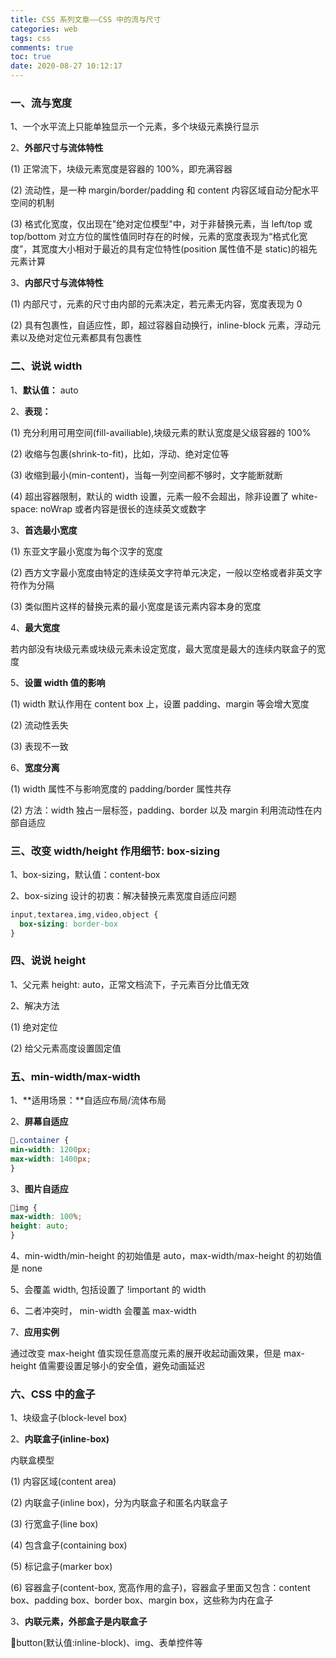 ```yaml
---
title: CSS 系列文章——CSS 中的流与尺寸
categories: web
tags: css
comments: true
toc: true
date: 2020-08-27 10:12:17
---
```

### 一、流与宽度

1、一个水平流上只能单独显示一个元素，多个块级元素换行显示

2、**外部尺寸与流体特性**

(1) 正常流下，块级元素宽度是容器的 100%，即充满容器

(2) 流动性，是一种 margin/border/padding 和 content 内容区域自动分配水平空间的机制

(3) 格式化宽度，仅出现在"绝对定位模型"中，对于非替换元素，当 left/top 或 top/bottom 对立方位的属性值同时存在的时候，元素的宽度表现为“格式化宽度”，其宽度大小相对于最近的具有定位特性(position 属性值不是 static)的祖先元素计算
 
3、**内部尺寸与流体特性**

(1) 内部尺寸，元素的尺寸由内部的元素决定，若元素无内容，宽度表现为 0

(2) 具有包裹性，自适应性，即，超过容器自动换行，inline-block 元素，浮动元素以及绝对定位元素都具有包裹性

### 二、说说 width

1、**默认值：** auto

2、**表现：**

(1) 充分利用可用空间(fill-availiable),块级元素的默认宽度是父级容器的 100%

(2) 收缩与包裹(shrink-to-fit)，比如，浮动、绝对定位等

(3) 收缩到最小(min-content)，当每一列空间都不够时，文字能断就断

(4) 超出容器限制，默认的 width 设置，元素一般不会超出，除非设置了 white-space: noWrap 或者内容是很长的连续英文或数字

3、**首选最小宽度**

(1) 东亚文字最小宽度为每个汉字的宽度

(2) 西方文字最小宽度由特定的连续英文字符单元决定，一般以空格或者非英文字符作为分隔

(3) 类似图片这样的替换元素的最小宽度是该元素内容本身的宽度
 
4、**最大宽度**

若内部没有块级元素或块级元素未设定宽度，最大宽度是最大的连续内联盒子的宽度

5、**设置 width 值的影响**

(1) width 默认作用在 content box 上，设置 padding、margin 等会增大宽度

(2) 流动性丢失

(3) 表现不一致

6、**宽度分离**

(1) width 属性不与影响宽度的 padding/border 属性共存

(2) 方法：width 独占一层标签，padding、border 以及 margin 利用流动性在内部自适应

### 三、改变 width/height 作用细节: box-sizing

1、box-sizing，默认值：content-box

2、box-sizing 设计的初衷：解决替换元素宽度自适应问题

```css
input,textarea,img,video,object {
  box-sizing: border-box
​}
```

### 四、说说 height

1、父元素 height: auto，正常文档流下，子元素百分比值无效

2、解决方法

(1) 绝对定位

(2) 给父元素高度设置固定值

### 五、min-width/max-width

1、**适用场景：**自适应布局/流体布局

2、**屏幕自适应**

```css
🌰.container {
min-width: 1200px;
max-width: 1400px;
​}
```

3、**图片自适应**

```css
🌰img {
max-width: 100%;
height: auto;
​}
```

4、min-width/min-height 的初始值是 auto，max-width/max-height 的初始值是 none

5、会覆盖 width, 包括设置了 !important 的 width

6、二者冲突时， min-width 会覆盖 max-width

7、**应用实例**

通过改变 max-height 值实现任意高度元素的展开收起动画效果，但是 max-height 值需要设置足够小的安全值，避免动画延迟

### 六、CSS 中的盒子

1、块级盒子(block-level box)

2、**内联盒子(inline-box)**

内联盒模型

(1) 内容区域(content area)

(2) 内联盒子(inline box)，分为内联盒子和匿名内联盒子

(3) 行宽盒子(line box)

(4) 包含盒子(containing box)

(5) 标记盒子(marker box)

(6) 容器盒子(content-box, 宽高作用的盒子)，容器盒子里面又包含：content box、padding box、border box、margin box，这些称为内在盒子

3、**内联元素，外部盒子是内联盒子**

🌰button(默认值:inline-block)、img、表单控件等